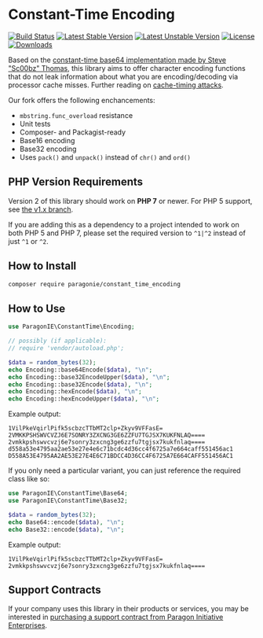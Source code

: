 # Constant-Time Encoding

[![Build Status](https://github.com/paragonie/constant_time_encoding/actions/workflows/ci.yml/badge.svg)](https://github.com/paragonie/constant_time_encoding/actions)
[![Latest Stable Version](https://poser.pugx.org/paragonie/constant_time_encoding/v/stable)](https://packagist.org/packages/paragonie/constant_time_encoding)
[![Latest Unstable Version](https://poser.pugx.org/paragonie/constant_time_encoding/v/unstable)](https://packagist.org/packages/paragonie/constant_time_encoding)
[![License](https://poser.pugx.org/paragonie/constant_time_encoding/license)](https://packagist.org/packages/paragonie/constant_time_encoding)
[![Downloads](https://img.shields.io/packagist/dt/paragonie/constant_time_encoding.svg)](https://packagist.org/packages/paragonie/constant_time_encoding)

Based on the [constant-time base64 implementation made by Steve "Sc00bz" Thomas](https://github.com/Sc00bz/ConstTimeEncoding),
this library aims to offer character encoding functions that do not leak
information about what you are encoding/decoding via processor cache
misses. Further reading on [cache-timing attacks](http://blog.ircmaxell.com/2014/11/its-all-about-time.html).

Our fork offers the following enchancements:

- `mbstring.func_overload` resistance
- Unit tests
- Composer- and Packagist-ready
- Base16 encoding
- Base32 encoding
- Uses `pack()` and `unpack()` instead of `chr()` and `ord()`

## PHP Version Requirements

Version 2 of this library should work on **PHP 7** or newer. For PHP 5
support, see [the v1.x branch](https://github.com/paragonie/constant_time_encoding/tree/v1.x).

If you are adding this as a dependency to a project intended to work on both PHP 5 and PHP 7, please set the required version to `^1|^2` instead of just `^1` or `^2`.

## How to Install

```sh
composer require paragonie/constant_time_encoding
```

## How to Use

```php
use ParagonIE\ConstantTime\Encoding;

// possibly (if applicable):
// require 'vendor/autoload.php';

$data = random_bytes(32);
echo Encoding::base64Encode($data), "\n";
echo Encoding::base32EncodeUpper($data), "\n";
echo Encoding::base32Encode($data), "\n";
echo Encoding::hexEncode($data), "\n";
echo Encoding::hexEncodeUpper($data), "\n";
```

Example output:

```
1VilPkeVqirlPifk5scbzcTTbMT2clp+Zkyv9VFFasE=
2VMKKPSHSWVCVZJ6E7SONRY3ZXCNG3GE6ZZFU7TGJSX7KUKFNLAQ====
2vmkkpshswvcvzj6e7sonry3zxcng3ge6zzfu7tgjsx7kukfnlaq====
d558a53e4795aa2ae53e27e4e6c71bcdc4d36cc4f6725a7e664caff551456ac1
D558A53E4795AA2AE53E27E4E6C71BDCC4D36CC4F6725A7E664CAFF551456AC1
```

If you only need a particular variant, you can just reference the
required class like so:

```php
use ParagonIE\ConstantTime\Base64;
use ParagonIE\ConstantTime\Base32;

$data = random_bytes(32);
echo Base64::encode($data), "\n";
echo Base32::encode($data), "\n";
```

Example output:

```
1VilPkeVqirlPifk5scbzcTTbMT2clp+Zkyv9VFFasE=
2vmkkpshswvcvzj6e7sonry3zxcng3ge6zzfu7tgjsx7kukfnlaq====
```

## Support Contracts

If your company uses this library in their products or services, you may be
interested in [purchasing a support contract from Paragon Initiative Enterprises](https://paragonie.com/enterprise).
